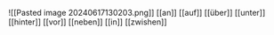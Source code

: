 ![[Pasted image 20240617130203.png]]
[[an]]
[[auf]]
[[über]]
[[unter]]
[[hinter]]
[[vor]]
[[neben]]
[[in]]
[[zwishen]]